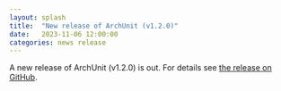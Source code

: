 ```yaml
---
layout: splash
title:  "New release of ArchUnit (v1.2.0)"
date:   2023-11-06 12:00:00
categories: news release
---
```


A new release of ArchUnit (v1.2.0) is out. For details see [the release on GitHub](https://github.com/TNG/ArchUnit/releases/tag/v1.2.0 "ArchUnit v1.2.0 on GitHub").
